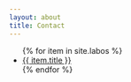 ```yaml
---
layout: about
title: Contact
---
```

<ul>
{% for item in site.labos %}
    <li><a href="{{ item.url }}">{{ item.title }}</a></li>
{% endfor %}
</ul>